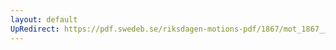```yaml
---
layout: default
UpRedirect: https://pdf.swedeb.se/riksdagen-motions-pdf/1867/mot_1867__ak__00254.pdf
---
```


